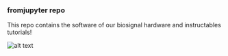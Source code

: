 ### fromjupyter repo

This repo contains the software of our biosignal hardware and instructables tutorials!

![alt text](https://github.com/iflament/fromjupyter/diy2.png)
